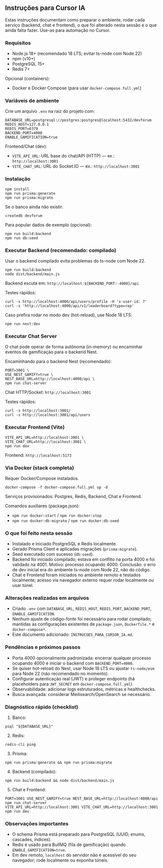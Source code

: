 ## Instruções para Cursor IA

Estas instruções documentam como preparar o ambiente, rodar cada serviço (backend, chat e frontend), o que foi alterado nesta sessão e o que ainda falta fazer. Use-as para automação no Cursor.

### Requisitos
- Node.js 18+ (recomendado 18 LTS; evitar ts-node com Node 22)
- npm (v10+)
- PostgreSQL 15+
- Redis 7+

Opcional (containers):
- Docker e Docker Compose (para usar `docker-compose.full.yml`)

### Variáveis de ambiente
Crie um arquivo `.env` na raiz do projeto com:

```
DATABASE_URL=postgresql://postgres:postgres@localhost:5432/devforum
REDIS_HOST=127.0.0.1
REDIS_PORT=6379
BACKEND_PORT=4000
ENABLE_GAMIFICATION=true
```

Frontend/Chat (dev):
- `VITE_API_URL`: URL base do chat/API (HTTP) — ex.: `http://localhost:3001`
- `VITE_CHAT_URL`: URL do Socket.IO — ex.: `http://localhost:3001`

### Instalação
```
npm install
npm run prisma:generate
npm run prisma:migrate
```

Se o banco ainda não existir:
```
createdb devforum
```

Para popular dados de exemplo (opcional):
```
npm run build:backend
npm run db:seed
```

### Executar Backend (recomendado: compilado)
Usar o backend compilado evita problemas do ts-node com Node 22.

```
npm run build:backend
node dist/backend/main.js
```

Backend escuta em: `http://localhost:${BACKEND_PORT:-4000}/api`

Testes rápidos:
```
curl -s http://localhost:4000/api/users/profile -H 'x-user-id: 7'
curl -s 'http://localhost:4000/api/v1/leaderboard?type=rep'
```

Caso prefira rodar no modo dev (hot-reload), use Node 18 LTS:
```
npm run nest:dev
```

### Executar Chat Server
O chat pode operar de forma autônoma (in-memory) ou encaminhar eventos de gamificação para o backend Nest.

Encaminhando para o backend Nest (recomendado):
```
PORT=3001 \
USE_NEST_GAMIFY=true \
NEST_BASE_URL=http://localhost:4000/api \
npm run chat-server
```

Chat HTTP/Socket: `http://localhost:3001`

Testes rápidos:
```
curl -s http://localhost:3001/
curl -s http://localhost:3001/api/users
```

### Executar Frontend (Vite)
```
VITE_API_URL=http://localhost:3001 \
VITE_CHAT_URL=http://localhost:3001 \
npm run dev
```

Frontend: `http://localhost:5173`

### Via Docker (stack completa)
Requer Docker/Compose instalados.

```
docker-compose -f docker-compose.full.yml up -d
```

Serviços provisionados: Postgres, Redis, Backend, Chat e Frontend.

Comandos auxiliares (package.json):
- `npm run docker:start` / `npm run docker:stop`
- `npm run docker:db-migrate` / `npm run docker:db-seed`

### O que foi feito nesta sessão
- Instalado e iniciado PostgreSQL e Redis localmente.
- Gerado Prisma Client e aplicadas migrações (`prisma:migrate`).
- Seed executado com sucesso (`db:seed`).
- Backend foi iniciado compilado; estava em conflito na porta 4000 e foi validado na 4001. Motivo: processo ocupando 4000. Conclusão: o erro de dev inicial era do ambiente ts-node com Node 22, não do código.
- Chat e Frontend foram iniciados no ambiente remoto e testados localmente; acesso via navegador externo requer rodar localmente ou usar túnel.

### Alterações realizadas em arquivos
- Criado `.env` com `DATABASE_URL`, `REDIS_HOST`, `REDIS_PORT`, `BACKEND_PORT`, `ENABLE_GAMIFICATION`.
- Nenhum ajuste de código-fonte foi necessário para rodar compilado; mantidas as configurações existentes de `package.json`, `Dockerfile.*` e `docker-compose*`.
- Este documento adicionado: `INSTRUCOES_PARA_CURSOR_IA.md`.

### Pendências e próximos passos
- Porta 4000 opcionalmente padronizada: encerrar qualquer processo ocupando 4000 e iniciar o backend com `BACKEND_PORT=4000`.
- Se quiser hot-reload do Nest, usar Node 18 LTS ou ajustar `ts-node/esm` para Node 22 (não recomendado no momento).
- Configurar autenticação real (JWT) e proteger endpoints (há placeholders para `JWT_SECRET` em `docker-compose.full.yml`).
- Observabilidade: adicionar logs estruturados, métricas e healthchecks.
- Busca avançada: considerar Meilisearch/OpenSearch se necessário.

### Diagnóstico rápido (checklist)
1) Banco:
```
psql "${DATABASE_URL}"
```
2) Redis:
```
redis-cli ping
```
3) Prisma:
```
npm run prisma:generate && npm run prisma:migrate
```
4) Backend (compilado):
```
npm run build:backend && node dist/backend/main.js
```
5) Chat e Frontend:
```
PORT=3001 USE_NEST_GAMIFY=true NEST_BASE_URL=http://localhost:4000/api npm run chat-server
VITE_API_URL=http://localhost:3001 VITE_CHAT_URL=http://localhost:3001 npm run dev
```

### Observações importantes
- O schema Prisma está preparado para PostgreSQL (UUID, enums, cascades, índices).
- Redis é usado para BullMQ (fila de gamificação) quando `ENABLE_GAMIFICATION=true`.
- Em dev remoto, `localhost` do servidor não é acessível do seu navegador; rode localmente ou exponha túneis.

